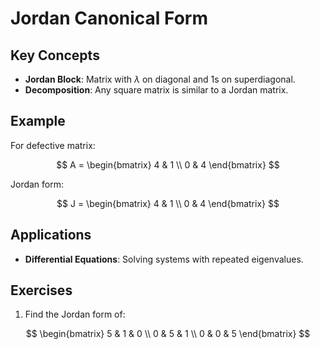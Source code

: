# Jordan Canonical Form

## Key Concepts

- **Jordan Block**: Matrix with $\lambda$ on diagonal and 1s on superdiagonal.
- **Decomposition**: Any square matrix is similar to a Jordan matrix.

## Example

For defective matrix:

$$
A = \begin{bmatrix}
4 & 1 \\
0 & 4
\end{bmatrix}
$$

Jordan form:

$$
J = \begin{bmatrix}
4 & 1 \\
0 & 4
\end{bmatrix}
$$

## Applications

- **Differential Equations**: Solving systems with repeated eigenvalues.

## Exercises

1. Find the Jordan form of:

$$
\begin{bmatrix}
5 & 1 & 0 \\
0 & 5 & 1 \\
0 & 0 & 5
\end{bmatrix}
$$
